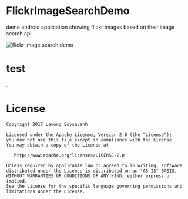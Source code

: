 # FlickrImageSearchDemo

demo android application showing flickr images based on their image search api.

![](art/flickr-image-search-demo.gif "flickr image search demo")

# test
.

#  License

    Copyright 2017 Lavong Soysavanh

    Licensed under the Apache License, Version 2.0 (the "License");
    you may not use this file except in compliance with the License.
    You may obtain a copy of the License at

       http://www.apache.org/licenses/LICENSE-2.0

    Unless required by applicable law or agreed to in writing, software
    distributed under the License is distributed on an "AS IS" BASIS,
    WITHOUT WARRANTIES OR CONDITIONS OF ANY KIND, either express or implied.
    See the License for the specific language governing permissions and
    limitations under the License.

